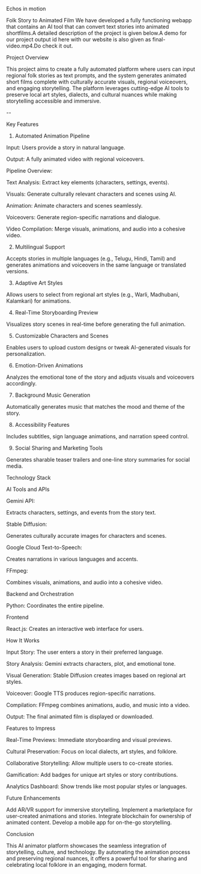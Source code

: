 Echos in motion

Folk Story to Animated Film
We have developed a fully functioning webapp that contains an AI tool that can convert text stories into animated shortfilms.A detailed description of the project is given below.A demo for our project output id here with our website is also given as final-video.mp4.Do check it out.


Project Overview

This project aims to create a fully automated platform where users can input regional folk stories as text prompts, and the system generates animated short films complete with culturally accurate visuals, regional voiceovers, and engaging storytelling. The platform leverages cutting-edge AI tools to preserve local art styles, dialects, and cultural nuances while making storytelling accessible and immersive.

--

Key Features


1. Automated Animation Pipeline



Input: Users provide a story in natural language.

Output: A fully animated video with regional voiceovers.

Pipeline Overview:


Text Analysis: Extract key elements (characters, settings, events).

Visuals: Generate culturally relevant characters and scenes using AI.

Animation: Animate characters and scenes seamlessly.

Voiceovers: Generate region-specific narrations and dialogue.

Video Compilation: Merge visuals, animations, and audio into a cohesive video.




2. Multilingual Support


Accepts stories in multiple languages (e.g., Telugu, Hindi, Tamil) and generates animations and voiceovers in the same language or translated versions.


3. Adaptive Art Styles


Allows users to select from regional art styles (e.g., Warli, Madhubani, Kalamkari) for animations.


4. Real-Time Storyboarding Preview


Visualizes story scenes in real-time before generating the full animation.


5. Customizable Characters and Scenes


Enables users to upload custom designs or tweak AI-generated visuals for personalization.


6. Emotion-Driven Animations


Analyzes the emotional tone of the story and adjusts visuals and voiceovers accordingly.


7. Background Music Generation


Automatically generates music that matches the mood and theme of the story.


8. Accessibility Features


Includes subtitles, sign language animations, and narration speed control.


9. Social Sharing and Marketing Tools


Generates sharable teaser trailers and one-line story summaries for social media.



Technology Stack


AI Tools and APIs

Gemini API:

Extracts characters, settings, and events from the story text.


Stable Diffusion:

Generates culturally accurate images for characters and scenes.


Google Cloud Text-to-Speech:

Creates narrations in various languages and accents.

FFmpeg:

Combines visuals, animations, and audio into a cohesive video.




Backend and Orchestration

Python: Coordinates the entire pipeline.


Frontend


React.js: Creates an interactive web interface for users.

How It Works



Input Story: The user enters a story in their preferred language.

Story Analysis: Gemini extracts characters, plot, and emotional tone.

Visual Generation: Stable Diffusion creates images based on regional art styles.

Voiceover: Google TTS produces region-specific narrations.

Compilation: FFmpeg combines animations, audio, and music into a video.

Output: The final animated film is displayed or downloaded.



Features to Impress



Real-Time Previews: Immediate storyboarding and visual previews.

Cultural Preservation: Focus on local dialects, art styles, and folklore.

Collaborative Storytelling: Allow multiple users to co-create stories.

Gamification: Add badges for unique art styles or story contributions.

Analytics Dashboard: Show trends like most popular styles or languages.



Future Enhancements


Add AR/VR support for immersive storytelling.
Implement a marketplace for user-created animations and stories.
Integrate blockchain for ownership of animated content.
Develop a mobile app for on-the-go storytelling.



Conclusion

This AI animator platform showcases the seamless integration of storytelling, culture, and technology. By automating the animation process and preserving regional nuances, it offers a powerful tool for sharing and celebrating local folklore in an engaging, modern format.
